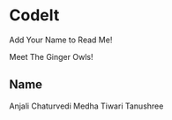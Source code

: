 # CodeIt

Add Your Name to Read Me!

Meet The Ginger Owls!

## Name
Anjali Chaturvedi
Medha Tiwari
Tanushree

